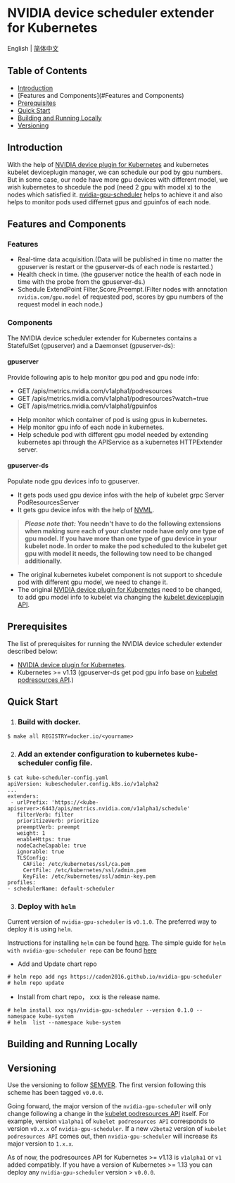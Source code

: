 # NVIDIA device scheduler extender for Kubernetes
English | [简体中文](./README-zh_CN.md)
## Table of Contents

- [Introduction](#Introduction)
- [Features and Components](#Features and Components)
- [Prerequisites](#prerequisites)
- [Quick Start](#quick-start)
- [Building and Running Locally](#building-and-running-locally)
- [Versioning](#versioning)


## Introduction

With the help of [NVIDIA device plugin for Kubernetes](https://github.com/NVIDIA/k8s-device-plugin#readme) and kubernetes kubelet deviceplugin manager, we can schedule our pod by gpu numbers.
 But in some case, our node have more gpu devices with different model, we wish kubernetes to shcedule the pod (need 2 gpu with model x) to the nodes which satisfied it. [nvidia-gpu-scheduler](https://github.com/caden2016/nvidia-gpu-scheduler/blob/master/README.md) helps to achieve it and also helps to monitor pods used differnet gpus and gpuinfos of each node.

## Features and Components
### Features
- Real-time data acquisition.(Data will be published in time no matter the gpuserver is restart or the gpuserver-ds of each node is restarted.)
- Health check in time. (the gpuserver notice the health of each node in time with the probe from the gpuserver-ds.)
- Schedule ExtendPoint Filter,Score,Preempt.(Filter nodes with annotation `nvidia.com/gpu.model` of requested pod, scores by gpu numbers of the request model in each node.)
### Components
The NVIDIA device scheduler extender for Kubernetes contains a StatefulSet (gpuserver) and a Daemonset (gpuserver-ds):
#### gpuserver 
Provide following apis to help monitor gpu pod and gpu node info:
* GET /apis/metrics.nvidia.com/v1alpha1/podresources
* GET /apis/metrics.nvidia.com/v1alpha1/podresources?watch=true
* GET /apis/metrics.nvidia.com/v1alpha1/gpuinfos

- Help monitor which container of pod is using gpus in kubernetes.
- Help monitor gpu info of each node in kubernetes.
- Help schedule pod with different gpu model needed by extending kubernetes api through the APIService as a kubernetes HTTPExtender server.
 

#### gpuserver-ds 
Populate node gpu devices info to gpuserver. 
- It gets pods used gpu device infos with the help of kubelet grpc Server PodResourcesServer
- It gets gpu device infos with the help of [NVML](https://github.com/NVIDIA/go-nvml/blob/master/README.md).

> **_Please note that:_** **You needn't have to do the following extensions when making sure each of your cluster node have only one type of gpu model. If you have more than one type of gpu device in your kubelet node. In order to make the pod scheduled to the kubelet get gpu with model it needs, the following tow need to be changed additionally.**
- The original kubernetes kubelet component is not support to shcedule pod with different gpu model, we need to change it.
- The original [NVIDIA device plugin for Kubernetes](https://github.com/NVIDIA/k8s-device-plugin#readme) need to be changed, to add gpu model info to kubelet via changing the [kubelet deviceplugin API](https://github.com/kubernetes/kubelet/blob/master/pkg/apis/deviceplugin/v1beta1/api.proto).
   
## Prerequisites

The list of prerequisites for running the NVIDIA device scheduler extender described below:
* [NVIDIA device plugin for Kubernetes](https://github.com/NVIDIA/k8s-device-plugin#readme).
* Kubernetes >= v1.13 (gpuserver-ds get pod gpu info base on [kubelet podresources API](https://github.com/kubernetes/kubelet/blob/master/pkg/apis/podresources/v1alpha1/api.proto).)

## Quick Start
1. ### Build with docker.
```shell
$ make all REGISTRY=docker.io/<yourname>
```
2. ### Add an extender configuration to kubernetes kube-scheduler config file.
 ```shell
$ cat kube-scheduler-config.yaml
apiVersion: kubescheduler.config.k8s.io/v1alpha2
...
extenders:
  - urlPrefix: 'https://<kube-apiserver>:6443/apis/metrics.nvidia.com/v1alpha1/schedule'
    filterVerb: filter
    prioritizeVerb: prioritize
    preemptVerb: preempt
    weight: 1
    enableHttps: true
    nodeCacheCapable: true
    ignorable: true
    TLSConfig:
      CAFile: /etc/kubernetes/ssl/ca.pem
      CertFile: /etc/kubernetes/ssl/admin.pem
      KeyFile: /etc/kubernetes/ssl/admin-key.pem
profiles:
- schedulerName: default-scheduler
```
3. ### Deploy with `helm`
Current version of `nvidia-gpu-scheduler` is `v0.1.0`. 
The preferred way to deploy it is using `helm`.

Instructions for installing `helm` can be found [here](https://helm.sh/docs/intro/install/).
The simple guide for `helm with nvidia-gpu-scheduler repo` can be found [here](https://caden2016.github.io/nvidia-gpu-scheduler)
* Add and Update chart repo
```shell
# helm repo add ngs https://caden2016.github.io/nvidia-gpu-scheduler
# helm repo update
```
* Install from chart repo， xxx is the release name.
```shell
# helm install xxx ngs/nvidia-gpu-scheduler --version 0.1.0 --namespace kube-system
# helm  list --namespace kube-system
```

## Building and Running Locally

## Versioning
Use the versioning to follow [SEMVER](https://semver.org/). The first version following this scheme has been tagged `v0.0.0`.

Going forward, the major version of the `nvidia-gpu-scheduler` will only change
following a change in the [kubelet podresources API](https://github.com/kubernetes/kubelet/blob/master/pkg/apis/podresources/v1alpha1/api.proto) itself. 
For example, version `v1alpha1` of `kubelet podresources API` corresponds to version `v0.x.x` of `nvidia-gpu-scheduler`. 
If a new `v2beta2` version of `kubelet podresources API` comes out, then `nvidia-gpu-scheduler` will increase its major version to `1.x.x`.

As of now, the podresources API for Kubernetes >= v1.13 is `v1alpha1` or `v1` added compatibly.  If you
have a version of Kubernetes >= 1.13 you can deploy any `nvidia-gpu-scheduler` version >
`v0.0.0`.